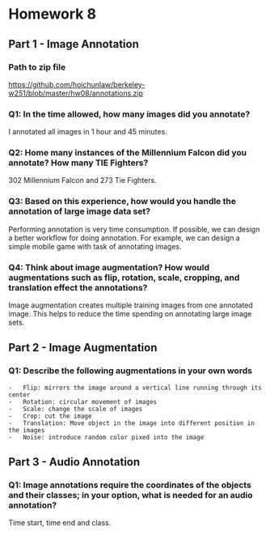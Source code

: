 # Homework 8

## Part 1 - Image Annotation

### Path to zip file

https://github.com/hoichunlaw/berkeley-w251/blob/master/hw08/annotations.zip

### Q1: In the time allowed, how many images did you annotate?

I annotated all images in 1 hour and 45 minutes.

### Q2: Home many instances of the Millennium Falcon did you annotate? How many TIE Fighters?

302 Millennium Falcon and 273 Tie Fighters.

### Q3: Based on this experience, how would you handle the annotation of large image data set?

Performing annotation is very time consumption. If possible, we can design a better workflow for doing annotation. For example, we can design a simple mobile game with task of annotating images.

### Q4: Think about image augmentation? How would augmentations such as flip, rotation, scale, cropping, and translation effect the annotations?

Image augmentation creates multiple training images from one annotated image. This helps to reduce the time spending on annotating large image sets.

## Part 2 - Image Augmentation

### Q1: Describe the following augmentations in your own words

    -   Flip: mirrors the image around a vertical line running through its center
    -   Rotation: circular movement of images
    -   Scale: change the scale of images
    -   Crop: cut the image
    -   Translation: Move object in the image into different position in the images
    -   Noise: introduce random color pixed into the image

## Part 3 - Audio Annotation

### Q1: Image annotations require the coordinates of the objects and their classes; in your option, what is needed for an audio annotation?

Time start, time end and class.


